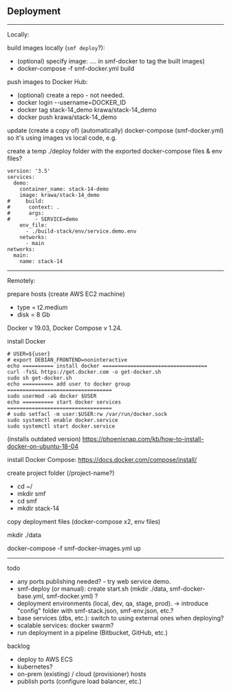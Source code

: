 ## Deployment

---
Locally:

build images locally (`smf deploy`?):
- (optional) specify image: .... in smf-docker to tag the built images)
- docker-compose -f smf-docker.yml build

push images to Docker Hub:
- (optional) create a repo - not needed.
- docker login --username=DOCKER_ID
- docker tag stack-14_demo krawa/stack-14_demo
- docker push krawa/stack-14_demo

update (create a copy of) (automatically) docker-compose (smf-docker.yml) so it's using images vs local code, e.g.

create a temp ./deploy folder with the exported docker-compose files & env files?

```
version: '3.5'
services:
  demo:
    container_name: stack-14-demo
    image: krawa/stack-14_demo
#     build:
#      context: .
#      args:
#        - SERVICE=demo
    env_file:
      - ./build-stack/env/service.demo.env
    networks:
      - main
networks:
  main:
    name: stack-14

```
---
Remotely:

prepare hosts (create AWS EC2 machine)
- type = t2.medium
- disk = 8 Gb

Docker v 19.03, Docker Compose v 1.24.

install Docker
```
# USER=${user}
# export DEBIAN_FRONTEND=noninteractive
echo ========== install docker ==================================
curl -fsSL https://get.docker.com -o get-docker.sh
sudo sh get-docker.sh
echo ========== add user to docker group ==================================
sudo usermod -aG docker $USER
echo ========== start docker services ==================================
# sudo setfacl -m user:$USER:rw /var/run/docker.sock
sudo systemctl enable docker.service
sudo systemctl start docker.service
```

(installs outdated version) https://phoenixnap.com/kb/how-to-install-docker-on-ubuntu-18-04

install Docker Compose:
https://docs.docker.com/compose/install/

create project folder (/project-name?)
- cd ~/
- mkdir smf
- cd smf
- mkdir stack-14

copy deployment files (docker-compose x2, env files)

mkdir ./data

docker-compose -f smf-docker-images.yml up

---
todo
- any ports publishing needed? - try web service demo.
- smf-deploy (or manual): create start.sh (mkdir ./data, smf-docker-base.yml, smf-docker.yml) ?
- deployment environments (local, dev, qa, stage, prod). -> introduce "config" folder with smf-stack.json, smf-env.json, etc.?
- base services (dbs, etc.): switch to using external ones when deploying?
- scalable services: docker swarm?
- run deployment in a pipeline (Bitbucket, GitHub, etc.)

backlog
- deploy to AWS ECS
- kubernetes?
- on-prem (existing) / cloud (provisioner) hosts
- publish ports (configure load balancer, etc.)
